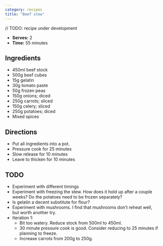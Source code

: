```yaml
---
category: recipes
title: "Beef stew"
---
```


// TODO: recipe under development

- **Serves:** 2
- **Time:** 55 minutes

## Ingredients

- 450ml beef stock
- 500g beef cubes
- 15g gelatin
- 30g tomato paste
- 50g frozen peas
- 150g onions; diced
- 250g carrots; sliced
- 150g celery; sliced
- 250g potatoes; diced
- Mixed spices

## Directions

- Put all ingredients into a pot.
- Pressure cook for 25 minutes
- Slow release for 10 minutes
- Leave to thicken for 10 minutes

## TODO

- Experiment with different timings
- Experiment with freezing the stew. How does it hold up after a couple weeks?
  Do the potatoes need to be frozen separately?
- Is gelatin a decent substitute for flour? 
- Experiment with mushrooms. I find that mushrooms don't reheat well, but worth another try.
- Iteration 1:
    - Bit too watery. Reduce stock from 500ml to 450ml.
    - 30 minute pressure cook is good. Consider reducing to 25 minutes if
      planning to freeze.
    - Increase carrots from 200g to 250g.
